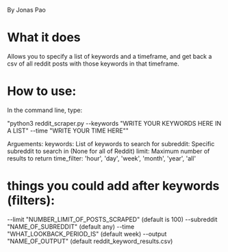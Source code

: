 By Jonas Pao
# What it does
Allows you to specify a list of keywords and a timeframe, and get back a csv of all reddit posts with those keywords in that timeframe.



# How to use:
In the command line, type:

"python3 reddit_scraper.py --keywords "WRITE YOUR KEYWORDS HERE IN A LIST" --time "WRITE YOUR TIME HERE""

Arguements:
        keywords: List of keywords to search for
        subreddit: Specific subreddit to search in (None for all of Reddit)
        limit: Maximum number of results to return
        time_filter: 'hour', 'day', 'week', 'month', 'year', 'all'
        
# things you could add after keywords (filters):
--limit "NUMBER_LIMIT_OF_POSTS_SCRAPED" (default is 100)
--subreddit "NAME_OF_SUBREDDIT" (default any)
--time "WHAT_LOOKBACK_PERIOD_IS" (default week)
--output "NAME_OF_OUTPUT" (default reddit_keyword_results.csv)
